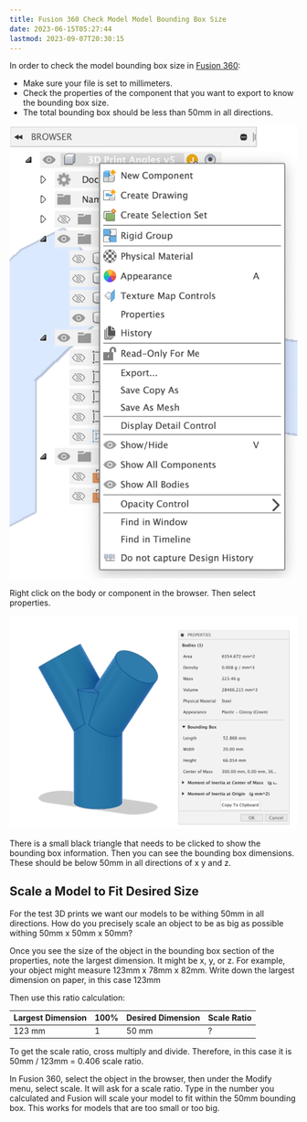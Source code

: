 ```yaml
---
title: Fusion 360 Check Model Model Bounding Box Size
date: 2023-06-15T05:27:44
lastmod: 2023-09-07T20:30:15
---
```

In order to check the model bounding box size in [Fusion 360](fusion-360.md):
- Make sure your file is set to millimeters.
- Check the properties of the component that you want to export to know the bounding box size.
- The total bounding box should be less than 50mm in all directions.

![Fusion 360 Properties Browser](./attachments/2022-Fusion-360-Properties-Browser.png)

Right click on the body or component in the browser. Then select properties.

![Fusion 360 Bounding Box](./attachments/2022-Fusion-360-Bounding-Box.png)

There is a small black triangle that needs to be clicked to show the bounding box information. Then you can see the bounding box dimensions. These should be below 50mm in all directions of x y and z.

## Scale a Model to Fit Desired Size

For the test 3D prints we want our models to be withing 50mm in all directions. How do you precisely scale an object to be as big as possible withing 50mm x 50mm x 50mm?

Once you see the size of the object in the bounding box section of the properties, note the largest dimension. It might be x, y, or z. For example, your object might measure 123mm x 78mm x 82mm. Write down the largest dimension on paper, in this case 123mm

Then use this ratio calculation:

| Largest Dimension | 100% | Desired Dimension | Scale Ratio |
| ----------------- | ---- | ----------------- | ----------- |
| 123 mm            | 1    | 50 mm             | ?           |

To get the scale ratio, cross multiply and divide. Therefore, in this case it is 50mm / 123mm = 0.406 scale ratio.

In Fusion 360, select the object in the browser, then under the Modify menu, select scale. It will ask for a scale ratio. Type in the number you calculated and Fusion will scale your model to fit within the 50mm bounding box. This works for models that are too small or too big.
